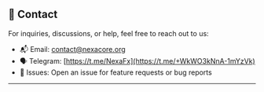 ## 📧 Contact

For inquiries, discussions, or help, feel free to reach out to us:
- 📬 Email: [contact@nexacore.org](mailto:nexacore.org@gmail.com)
- 🗣️ Telegram: [https://t.me/NexaFx](https://t.me/+WkWO3kNnA-1mYzVk)
- 🐛 Issues: Open an issue for feature requests or bug reports

---
